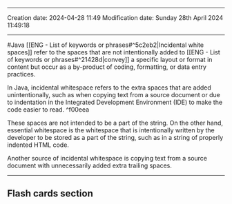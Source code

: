 

----
Creation date: 2024-04-28 11:49
Modification date: Sunday 28th April 2024 11:49:18

----

#Java 
[[ENG - List of keywords or phrases#^5c2eb2|Incidental white spaces]] refer to the spaces that are not intentionally added to [[ENG - List of keywords or phrases#^21428d|convey]] a specific layout or format in content but occur as a by-product of coding, formatting, or data entry practices.

In Java, incidental whitespace refers to the extra spaces that are added unintentionally, such as when copying text from a source document or due to indentation in the Integrated Development Environment (IDE) to make the code easier to read. ^f00eea

These spaces are not intended to be a part of the string. On the other hand, essential whitespace is the whitespace that is intentionally written by the developer to be stored as a part of the string, such as in a string of properly indented HTML code.

Another source of incidental whitespace is copying text from a source document with unnecessarily added extra trailing spaces.



---
## Flash cards section
